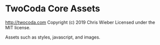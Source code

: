 # TwoCoda Core Assets #
http://twocoda.com
Copyright (c) 2019 Chris Wieber
Licensed under the MIT license.

Assets such as styles, javascript, and images.